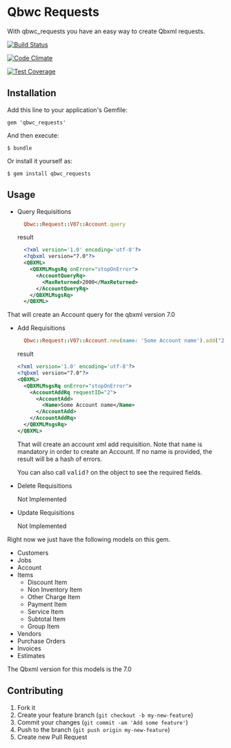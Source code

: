 # Qbwc Requests

With qbwc_requests you have an easy way to create Qbxml requests.

[![Build Status](https://semaphoreci.com/api/v1/projects/c357ba42-3d3e-4061-985e-6c3c9c68a9b4/557601/badge.svg)](https://semaphoreci.com/apotema/qbwc_requests)

[![Code Climate](https://codeclimate.com/github/apotema/qbwc_requests/badges/gpa.svg)](https://codeclimate.com/github/apotema/qbwc_requests)

[![Test Coverage](https://codeclimate.com/github/apotema/qbwc_requests/badges/coverage.svg)](https://codeclimate.com/github/apotema/qbwc_requests/coverage)

## Installation

Add this line to your application's Gemfile:

    gem 'qbwc_requests'

And then execute:

    $ bundle

Or install it yourself as:

    $ gem install qbwc_requests

## Usage

* Query Requisitions

  ```ruby
    Qbwc::Request::V07::Account.query
  ```

  result

  ```xml
    <?xml version='1.0' encoding='utf-8'?>
    <?qbxml version="7.0"?>
    <QBXML>
      <QBXMLMsgsRq onError="stopOnError">
        <AccountQueryRq>
          <MaxReturned>2000</MaxReturned>
        </AccountQueryRq>
      </QBXMLMsgsRq>
    </QBXML>
  ```

That will create an Account query for the qbxml version 7.0

* Add Requisitions

  ```ruby
    Qbwc::Request::V07::Account.new(name: 'Some Account name').add("2")
  ```

  result  

  ```xml
  <?xml version='1.0' encoding='utf-8'?>
  <?qbxml version="7.0"?>
  <QBXML>
    <QBXMLMsgsRq onError="stopOnError">
      <AccountAddRq requestID="2">
        <AccountAdd>
          <Name>Some Account name</Name>
        </AccountAdd>
      </AccountAddRq>
    </QBXMLMsgsRq>
  </QBXML>
  ```

  That will create an account xml add requisition.
  Note that <tt>name</tt> is mandatory in order to create an Account.
  If no name is provided, the result will be a hash of errors.

  You can also call <tt>valid?</tt> on the object to see the required fields.

* Delete Requisitions

    Not Implemented

* Update Requisitions

    Not Implemented


Right now we just have the following models on this gem.

- Customers
- Jobs
- Account
- Items
  - Discount Item
  - Non Inventory Item
  - Other Charge Item
  - Payment Item
  - Service Item
  - Subtotal Item
  - Group Item
- Vendors
- Purchase Orders
- Invoices
- Estimates

The Qbxml version for this models is the 7.0


## Contributing

1. Fork it
2. Create your feature branch (`git checkout -b my-new-feature`)
3. Commit your changes (`git commit -am 'Add some feature'`)
4. Push to the branch (`git push origin my-new-feature`)
5. Create new Pull Request
